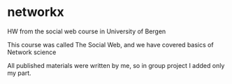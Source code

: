 # networkx
HW from the social web course in University of Bergen 

This course was called The Social Web, and we have covered basics of Network science 

All published materials were written by me, so in group project I added only my part.
